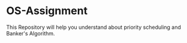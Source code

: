 # OS-Assignment
This Repository will help you understand about priority scheduling and Banker's Algorithm.
